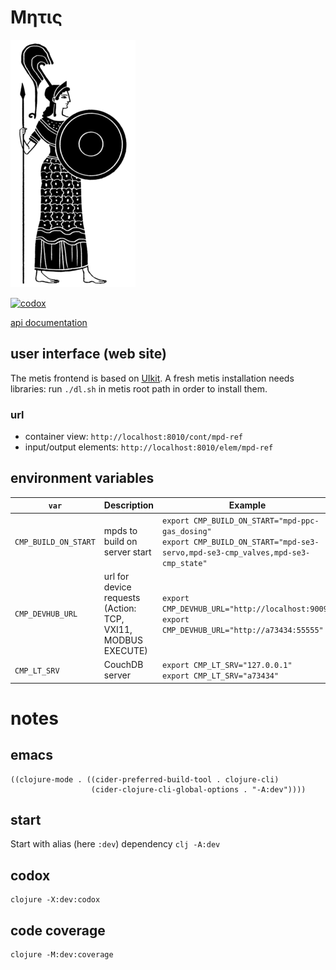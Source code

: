 # Μητις

<img src="metis.png" alt="metis" id="logo">

[![codox](https://github.com/wactbprot/metis/actions/workflows/main.yml/badge.svg)](https://github.com/wactbprot/metis/actions/workflows/main.yml)

[api documentation](https://wactbprot.github.io/metis/)

## user interface (web site)

The metis frontend is based on [UIkit](https://getuikit.com/). A fresh
metis installation needs libraries: run `./dl.sh` in metis root path
in order to install them.

### url

* container view: `http://localhost:8010/cont/mpd-ref`
* input/output elements: `http://localhost:8010/elem/mpd-ref`


## environment variables

| `var`                	| Description                                                      	| Example                                                                                                              	|
|----------------------	|------------------------------------------------------------------	|----------------------------------------------------------------------------------------------------------------------	|
| `CMP_BUILD_ON_START` 	| mpds to build on server start                                    	| `export CMP_BUILD_ON_START="mpd-ppc-gas_dosing"`<br>`export CMP_BUILD_ON_START="mpd-se3-servo,mpd-se3-cmp_valves,mpd-se3-cmp_state"` 	|
| `CMP_DEVHUB_URL`     	| url for device requests <br>(Action: TCP, VXI11, MODBUS EXECUTE) 	| `export CMP_DEVHUB_URL="http://localhost:9009"`<br>`export CMP_DEVHUB_URL="http://a73434:55555"`                     	|
| `CMP_LT_SRV`         	| CouchDB server                                                   	| `export CMP_LT_SRV="127.0.0.1"`<br>`export CMP_LT_SRV="a73434"`                                                      	|

# notes

## emacs

```elisp
((clojure-mode . ((cider-preferred-build-tool . clojure-cli)
                  (cider-clojure-cli-global-options . "-A:dev"))))
```
## start

Start with alias (here `:dev`) dependency
`clj -A:dev`

## codox

```shell
clojure -X:dev:codox
```
## code coverage

```shell
clojure -M:dev:coverage
```

